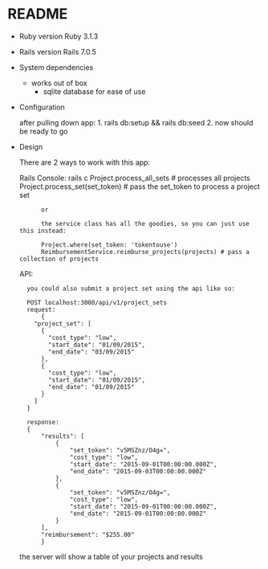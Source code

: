 # README

* Ruby version
	Ruby 3.1.3

* Rails version
  Rails 7.0.5

* System dependencies
	- works out of box
	  - sqlite database for ease of use

* Configuration
	
	after pulling down app:
		1. rails db:setup && rails db:seed
		2. now should be ready to go


* Design

	There are 2 ways to work with this app:

	Rails Console:
		rails c
			Project.process_all_sets # processes all projects
			Project.process_set(set_token) # pass the set_token to process a project set

			or

			the service class has all the goodies, so you can just use this instead:

			Project.where(set_token: 'tokentouse')
			ReimbursementService.reimburse_projects(projects) # pass a collection of projects 

	API:

		you could also submit a project set using the api like so:

		POST localhost:3000/api/v1/project_sets
		request:
			{
	      "project_set": [
	        {
	          "cost_type": "low",
	          "start_date": "01/09/2015",
	          "end_date": "03/09/2015"
	        },
	        {
	          "cost_type": "low",
	          "start_date": "01/09/2015",
	          "end_date": "01/09/2015"
	        }
	      ]
	    }

	    response:
	    {
		    "results": [
		        {
		            "set_token": "v5MSZnz/O4g=",
		            "cost_type": "low",
		            "start_date": "2015-09-01T00:00:00.000Z",
		            "end_date": "2015-09-03T00:00:00.000Z"
		        },
		        {
		            "set_token": "v5MSZnz/O4g=",
		            "cost_type": "low",
		            "start_date": "2015-09-01T00:00:00.000Z",
		            "end_date": "2015-09-01T00:00:00.000Z"
		        }
		    ],
		    "reimbursement": "$255.00"
			}

	the server will show a table of your projects and results


